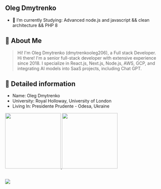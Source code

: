 ## Oleg Dmytrenko

<!--
**dmytrojuk33/dmytrojuk33** is a ✨ _special_ ✨ repository because its `README.md` (this file) appears on your GitHub profile. -->

- 🔭 I’m currently Studying: Advanced node.js and javascript  && clean architecture  && PHP 8

## 📓 About Me

> Hi! I'm Oleg Dmytrenko (dmytrenkooleg206), a Full stack Developer. Hi there! I'm a senior full-stack developer with extensive experience since 2018. I specialize in React.js, Next.js, Node.js, AWS, GCP, and integrating AI models into SaaS projects, including Chat GPT.

## :notebook_with_decorative_cover: Detailed information

- Name: Oleg Dmytrenko
- University: Royal Holloway, University of London
- Living In: Presidente Prudente - Odesa, Ukraine

<div>
  <a href="https://github.com/dmytrojuk33">
  <img height="180em" src="https://github-readme-stats.vercel.app/api?username=sylvn001&show_icons=true&theme=dracula&include_all_commits=true&count_private=true"/>
  <img height="180em" src="https://github-readme-stats.vercel.app/api/top-langs/?username=sylvn001&layout=compact&langs_count=16&theme=dracula"/>
</div>
    
<br>

<p>
  <a href="https://skillicons.dev">
    <img src="https://skillicons.dev/icons?i=nodejs,js,typescript,nest,vue,nuxtjs,jest,react,angular,yarn,bun,ruby,rails,redis,php,laravel,java,spring,cs,python,golang,rust,dotnet,linux,aws,azure,git,kubernetes,docker,postgres,mongodb,mysql,neovim,vscode" />
  </a>
</p>
  
<br>
